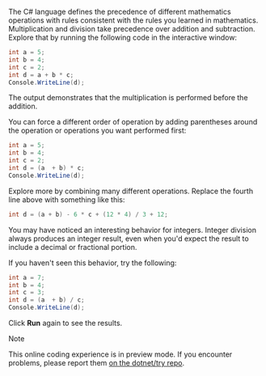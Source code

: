 The C# language defines the precedence of different mathematics operations
with rules consistent with the rules you learned in mathematics.
Multiplication and division take precedence over addition and subtraction.
Explore that by running the following code in the interactive window:

```csharp
int a = 5;
int b = 4;
int c = 2;
int d = a + b * c;
Console.WriteLine(d);
```

The output demonstrates that the multiplication is performed before the addition.

You can force a different order of operation by adding parentheses around
the operation or operations you want performed first:

```csharp
int a = 5;
int b = 4;
int c = 2;
int d = (a  + b) * c;
Console.WriteLine(d);
```

Explore more by combining many different operations. Replace the fourth line above with something like this:

```csharp
int d = (a + b) - 6 * c + (12 * 4) / 3 + 12;
```

You may have noticed an interesting behavior for integers. Integer
division always produces an integer result, even when you'd expect
the result to include a decimal or fractional portion.

If you haven't seen this behavior, try the following:

```csharp
int a = 7;
int b = 4;
int c = 3;
int d = (a  + b) / c;
Console.WriteLine(d);
```

Click **Run** again to see the results.

> [!NOTE]
> This online coding experience is in preview mode. If you encounter problems, please report them [on the dotnet/try repo](https://github.com/dotnet/try/issues).
